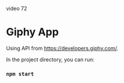 video 72

# Giphy App

Using API from https://developers.giphy.com/.


In the project directory, you can run:

### `npm start`

